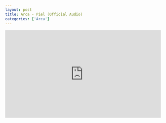 ```yaml
---
layout: post
title: Arca - Piel (Official Audio)
categories: ['Arca']
---
```


<style>.embed-container { position: relative; padding-bottom: 56.25%; height: 0; overflow: hidden; max-width: 100%; } .embed-container iframe, .embed-container object, .embed-container embed { position: absolute; top: 0; left: 0; width: 100%; height: 100%; }</style><div class='embed-container'><iframe src='https://www.youtube.com/embed/t1QSgdMPI5g' frameborder='0' allowfullscreen></iframe></div>